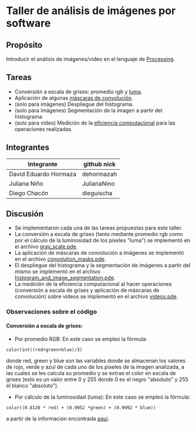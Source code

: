 # Taller de análisis de imágenes por software

## Propósito

Introducir el análisis de imágenes/video en el lenguaje de [Processing](https://processing.org/).

## Tareas

* Conversión a escala de grises: promedio _rgb_ y [luma](https://en.wikipedia.org/wiki/HSL_and_HSV#Disadvantages).
* Aplicación de algunas [máscaras de convolución](https://en.wikipedia.org/wiki/Kernel_(image_processing)).
* (solo para imágenes) Despliegue del histograma.
* (solo para imágenes) Segmentación de la imagen a partir del histograma.
* (solo para video) Medición de la [eficiencia computacional](https://processing.org/reference/frameRate.html) para las operaciones realizadas.

## Integrantes

| Integrante                      | github nick |
|---------------------------------|-------------|
| David Eduardo Hormaza           |dehormazah   |
| Juliana Niño                    |JulianaNino  |
| Diego Chacón                    |dieguischa   |

## Discusión

* Se implementaron cada una de las tareas propuestas para este taller. 
* La conversión a escala de grises (tanto mediante promedio rgb como por el cálculo de la luminosidad de los pixeles "luma") se implementó en el archivo [gray_scale.pde](https://github.com/dehormazah/VisualComputing2019-2/blob/master/Taller%201/gray_scale/gray_scale.pde).
* La aplicación de máscaras de convolución a imágenes se implementó en el archivo [convolution_masks.pde](https://github.com/dehormazah/VisualComputing2019-2/blob/master/Taller%201/convolution_masks/convolution_masks.pde).
* El despliegue del histograma y la segmentación de imágenes a partir del mismo se implementó en el archivo [histogram_and_image_segmentation.pde](https://github.com/dehormazah/VisualComputing2019-2/blob/master/Taller%201/histogram_and_image_segmentation/histogram_and_image_segmentation.pde).
* La medición de la eficiencia computacional al hacer operaciones (conversión a escala de grises y aplicación de máscaras de convolución) sobre videos se implementó en el archivo [videos.pde](https://github.com/dehormazah/VisualComputing2019-2/blob/master/Taller%201/videos/videos.pde).

### Observaciones sobre el código

#### Conversión a escala de grises:
- Por promedio RGB: En este caso se empleó la fórmula: 

```
color(int((red+green+blue)/3)
```
donde red, green y blue son las variables donde se almacenan los valores de rojo, verde y azul de cada uno de los pixeles de la imagen analizada, a las cuales se les calcula su promedio y se extrae el color en escala de grises (esto es un valor entre 0 y 255 donde 0 es el negro "absoluto" y 255 el blanco "absoluto"). 

- Por cálculo de la luminosidad (luma): En este caso se empleó la fórmula: 

```
color((0.8126 * red) + (0.9952 *green) + (0.9992 * blue))
```
a partir de la información encontrada [aquí](https://en.wikipedia.org/wiki/Luma_(video)).
